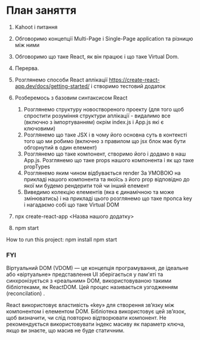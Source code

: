 # План заняття

1. Kahoot i питання
2. Обговоримо концепції Multi-Page i Single-Page application та різницю між ними
3. Обговоримо що таке React, як він працює і що таке Virtual Dom.
4. Перерва.
5. Розглянемо способи React аплікації https://create-react-app.dev/docs/getting-started/ і створимо тестовий додаток
6. Розберемось з базовим синтаксисом React
   1. Розглянемо структуру новоствореного проекту (для того щоб спростити розуміння структури аплікації - видалимо все (включно з імпортуванням) окрім index.js i App.js які є ключовими)
   2. Розглянемо що таке JSX і в чому його основна суть в контексті того що ми робимо (включно з правилом що jsx блок має бути обгорнутий в один елемент)
   3. Розглянемо що таке компонент, створимо його і додамо в наш App.js. Розглянемо що таке props нашого компонента і як що таке propTypes
   4. Розглянемо яким чином відбувається render За УМОВОЮ на прикладі нашого компонента та якоїсь з його prop відповідно до якої ми будемо рендерити той чи інший елемент
   5. Виведимо колекцію елементів (яка є динамічною та може змінюватись) і на прикладі цього розглянемо що таке пропса key і нагадаємо собі що таке Virtual DOM


1. npx create-react-app <Назва нашого додатку>
2. npm start


How to run this project:
npm install
npm start


### FYI
Віртуальний DOM (VDOM) — це концепція програмування, де ідеальне або «віртуальне» представлення UI зберігається у пам'яті та синхронізується з «реальним» DOM, використовуваною такими бібліотеками, як ReactDOM. Цей процес називається узгодженням (reconcilation) .

React використовує властивість «key» для створення зв’язку між компонентом і елементом DOM. Бібліотека використовує цей зв’язок, щоб визначити, чи слід повторно відтворювати компонент. Не рекомендується використовувати індекс масиву як параметр ключа, якщо ви знаєте, що масив не буде статичним.
